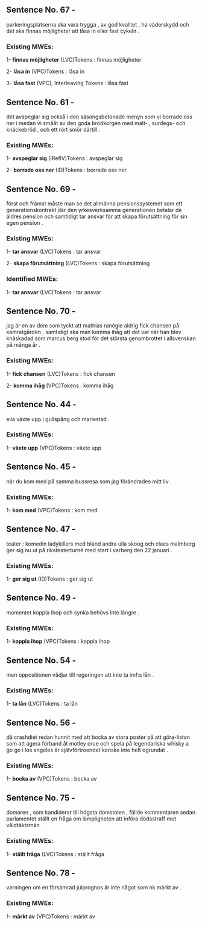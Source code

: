 ## Sentence No. 67 - 
parkeringsplatserna ska vara trygga , av god kvalitet , ha väderskydd och det ska finnas möjligheter att låsa in eller fast cykeln . 
### Existing MWEs: 
1- **finnas möjligheter** (LVC)Tokens : 
finnas
möjligheter

2- **låsa in** (VPC)Tokens : 
låsa
in

3- **låsa fast** (VPC), Interleaving Tokens : 
låsa
fast

## Sentence No. 61 - 
det avspeglar sig också i den säsongsbetonade menyn som vi borrade oss ner i medan vi smååt av den goda brödkorgen med malt- , surdegs- och knäckebröd , och ett rört smör därtill . 
### Existing MWEs: 
1- **avspeglar sig** (IReflV)Tokens : 
avspeglar
sig

2- **borrade oss ner** (ID)Tokens : 
borrade
oss
ner

## Sentence No. 69 - 
först och främst måste man se det allmänna pensionssystemet som ett generationskontrakt där den yrkesverksamma generationen betalar de äldres pension och samtidigt tar ansvar för att skapa förutsättning för sin egen pension . 
### Existing MWEs: 
1- **tar ansvar** (LVC)Tokens : 
tar
ansvar

2- **skapa förutsättning** (LVC)Tokens : 
skapa
förutsättning

### Identified MWEs: 
1- **tar ansvar** (LVC)Tokens : 
tar
ansvar

## Sentence No. 70 - 
jag är en av dem som tyckt att mathias ranégie aldrig fick chansen på kamratgården , samtidigt ska man komma ihåg att det var när han blev knäskadad som marcus berg stod för det största genombrottet i allsvenskan på många år . 
### Existing MWEs: 
1- **fick chansen** (LVC)Tokens : 
fick
chansen

2- **komma ihåg** (VPC)Tokens : 
komma
ihåg

## Sentence No. 44 - 
eila växte upp i gullspång och mariestad . 
### Existing MWEs: 
1- **växte upp** (VPC)Tokens : 
växte
upp

## Sentence No. 45 - 
när du kom med på samma bussresa som jag förändrades mitt liv . 
### Existing MWEs: 
1- **kom med** (VPC)Tokens : 
kom
med

## Sentence No. 47 - 
teater : komedin ladykillers med bland andra ulla skoog och claes malmberg ger sig nu ut på riksteaterturné med start i varberg den 22 januari . 
### Existing MWEs: 
1- **ger sig ut** (ID)Tokens : 
ger
sig
ut

## Sentence No. 49 - 
momentet koppla ihop och synka behövs inte längre . 
### Existing MWEs: 
1- **koppla ihop** (VPC)Tokens : 
koppla
ihop

## Sentence No. 54 - 
men oppositionen vädjar till regeringen att inte ta imf:s lån . 
### Existing MWEs: 
1- **ta lån** (LVC)Tokens : 
ta
lån

## Sentence No. 56 - 
då crashdiet redan hunnit med att bocka av stora poster på att göra-listan som att agera förband åt motley crue och spela på legendariska whisky a go go i los angeles är självförtroendet kanske inte helt ogrundat . 
### Existing MWEs: 
1- **bocka av** (VPC)Tokens : 
bocka
av

## Sentence No. 75 - 
domaren , som kandiderar till högsta domstolen , fällde kommentaren sedan parlamentet ställt en fråga om lämpligheten att införa dödsstraff mot våldtäktsmän . 
### Existing MWEs: 
1- **ställt fråga** (LVC)Tokens : 
ställt
fråga

## Sentence No. 78 - 
varningen om en försämrad julprognos är inte något som nk märkt av . 
### Existing MWEs: 
1- **märkt av** (VPC)Tokens : 
märkt
av

